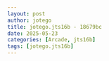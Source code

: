 ```yaml
---
layout: post
author: jotego
title: jotego.jts16b - 18679bc
date: 2025-05-23
categories: [Arcade, jts16b]
tags: [jotego.jts16b]
---
```



